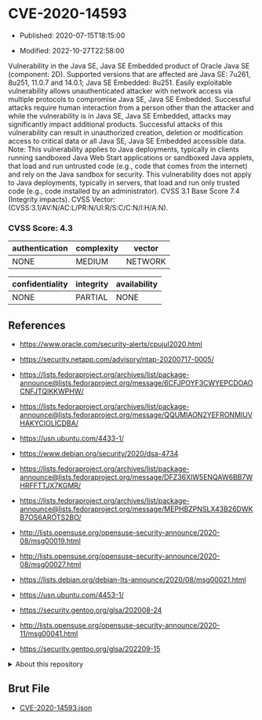 # CVE-2020-14593

- Published: 2020-07-15T18:15:00

- Modified: 2022-10-27T22:58:00

Vulnerability in the Java SE, Java SE Embedded product of Oracle Java SE (component: 2D). Supported versions that are affected are Java SE: 7u261, 8u251, 11.0.7 and 14.0.1; Java SE Embedded: 8u251. Easily exploitable vulnerability allows unauthenticated attacker with network access via multiple protocols to compromise Java SE, Java SE Embedded. Successful attacks require human interaction from a person other than the attacker and while the vulnerability is in Java SE, Java SE Embedded, attacks may significantly impact additional products. Successful attacks of this vulnerability can result in unauthorized creation, deletion or modification access to critical data or all Java SE, Java SE Embedded accessible data. Note: This vulnerability applies to Java deployments, typically in clients running sandboxed Java Web Start applications or sandboxed Java applets, that load and run untrusted code (e.g., code that comes from the internet) and rely on the Java sandbox for security. This vulnerability does not apply to Java deployments, typically in servers, that load and run only trusted code (e.g., code installed by an administrator). CVSS 3.1 Base Score 7.4 (Integrity impacts). CVSS Vector: (CVSS:3.1/AV:N/AC:L/PR:N/UI:R/S:C/C:N/I:H/A:N).

### CVSS Score: **4.3**

| authentication | complexity | vector |
| --- | --- | --- |
| NONE | MEDIUM | NETWORK |

| confidentiality | integrity | availability |
| --- | --- | --- |
| NONE | PARTIAL | NONE |

## References

* https://www.oracle.com/security-alerts/cpujul2020.html

* https://security.netapp.com/advisory/ntap-20200717-0005/

* https://lists.fedoraproject.org/archives/list/package-announce@lists.fedoraproject.org/message/6CFJPOYF3CWYEPCDOAOCNFJTQIKKWPHW/

* https://lists.fedoraproject.org/archives/list/package-announce@lists.fedoraproject.org/message/QQUMIAON2YEFRONMIUVHAKYCIOLICDBA/

* https://usn.ubuntu.com/4433-1/

* https://www.debian.org/security/2020/dsa-4734

* https://lists.fedoraproject.org/archives/list/package-announce@lists.fedoraproject.org/message/DFZ36XIW5ENQAW6BB7WHRFFTTJX7KGMR/

* https://lists.fedoraproject.org/archives/list/package-announce@lists.fedoraproject.org/message/MEPHBZPNSLX43B26DWKB7OS6AROTS2BO/

* http://lists.opensuse.org/opensuse-security-announce/2020-08/msg00019.html

* http://lists.opensuse.org/opensuse-security-announce/2020-08/msg00027.html

* https://lists.debian.org/debian-lts-announce/2020/08/msg00021.html

* https://usn.ubuntu.com/4453-1/

* https://security.gentoo.org/glsa/202008-24

* http://lists.opensuse.org/opensuse-security-announce/2020-11/msg00041.html

* https://security.gentoo.org/glsa/202209-15

<details>
<summary>About this repository</summary> 

  This repository is part of the project [Live Hack CVE](https://github.com/Live-Hack-CVE). Main website can be found [www.live-hack.org](https://www.live-hack.org) 
  
  Made by [Sn0wAlice](https://github.com/Sn0wAlice) for the people that care about security and need to have a feed of the latest CVEs. Hope you enjoy it, don't forget to star the repo and follow me on [Twitter](https://twitter.com/Sn0wAlice) and [Github](https://github.com/Sn0wAlice). And that is my [personnal website](https://www.alice-snow.me/)

  - [Home Page](https://github.com/Live-Hack-CVE)
  - [Framework](https://github.com/Live-Hack-CVE/cve-framework)
  - [CVE database](https://github.com/Live-Hack-CVE/full_database)
  - [Changelog](https://github.com/Live-Hack-CVE/Changelog)
</details>

## Brut File

* [CVE-2020-14593.json](https://raw.githubusercontent.com/Live-Hack-CVE/full_database/main/cves/2020/CVE-2020-14593.json)

